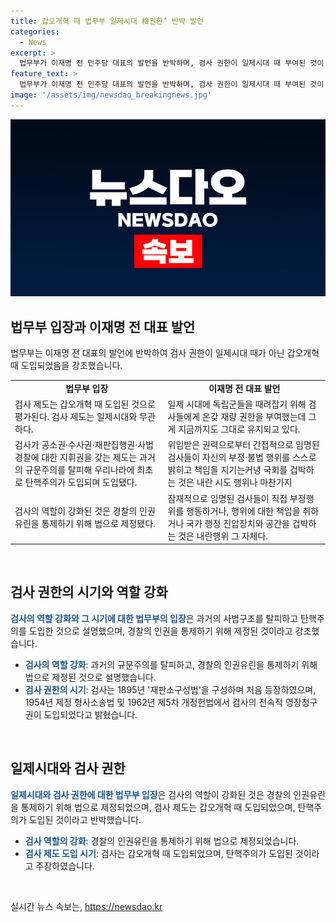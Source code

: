 ```yaml
---
title: 갑오개혁 때 법무부 일제시대 檢권한’ 반박 발언
categories:
  - News
excerpt: >
  법무부가 이재명 전 민주당 대표의 발언을 반박하며, 검사 권한이 일제시대 때 부여된 것이 아니라 갑오개혁 때 도입된 것이라고 설명했다. 또한, 검사의 역할이 강화된 것은 경찰의 인권유린을 통제하기 위해 법으로 제정된 것이라고 밝혔다. 결론적으로, 일제와는 무관하며, 검사의 역할은 근대적 의미의 사법제도가 도입된 시초인 갑오개혁으로부터 시작된 것이라는 주장이다.
feature_text: >
  법무부가 이재명 전 민주당 대표의 발언을 반박하며, 검사 권한이 일제시대 때 부여된 것이 아니라 갑오개혁 때 도입된 것이라고 설명했다. 또한, 검사의 역할이 강화된 것은 경찰의 인권유린을 통제하기 위해 법으로 제정된 것이라고 밝혔다. 결론적으로, 일제와는 무관하며, 검사의 역할은 근대적 의미의 사법제도가 도입된 시초인 갑오개혁으로부터 시작된 것이라는 주장이다.
image: '/assets/img/newsdao_breakingnews.jpg'
---
```


<p><img src="/assets/img/newsdao_breakingnews.jpg" alt="koreaapp 속보" /></p>

<h2 data-ke-size="size26">법무부 입장과 이재명 전 대표 발언</h2>

<p data-ke-size="size16">법무부는 이재명 전 대표의 발언에 반박하여 검사 권한이 일제시대 때가 아닌 갑오개혁 때 도입되었음을 강조했습니다.</p>

<table>
    <tr>
        <td style="text-align: center; height: 17px;"><b>법무부 입장</b></td>
        <td style="text-align: center; height: 17px;"><b>이재명 전 대표 발언</b></td>
    </tr>
    <tr>
        <td>검사 제도는 갑오개혁 때 도입된 것으로 평가된다. 검사 제도는 일제시대와 무관하다.</td>
        <td>일제 시대에 독립군들을 때려잡기 위해 검사들에게 온갖 재량 권한을 부여했는데 그게 지금까지도 그대로 유지되고 있다.</td>
    </tr>
    <tr>
        <td>검사가 공소권·수사권·재판집행권·사법경찰에 대한 지휘권을 갖는 제도는 과거의 규문주의를 탈피해 우리나라에 최초로 탄핵주의가 도입되며 도입됐다.</td>
        <td>위임받은 권력으로부터 간접적으로 임명된 검사들이 자신의 부정·불법 행위를 스스로 밝히고 책임을 지기는커녕 국회를 겁박하는 것은 내란 시도 행위나 마찬가지</td>
    </tr>
    <tr>
        <td>검사의 역할이 강화된 것은 경찰의 인권유린을 통제하기 위해 법으로 제정됐다.</td>
        <td>잠재적으로 임명된 검사들이 직접 부정행위를 행동하거나, 행위에 대한 책임을 취하거나 국가 행정 진압장치와 공간을 겁박하는 것은 내란행위 그 자체다.</td>
    </tr>
</table>

<p data-ke-size="size16">&nbsp;</p>

<h2 data-ke-size="size26">검사 권한의 시기와 역할 강화</h2>

<p data-ke-size="size16"><b><span style="color: #1a5490;">검사의 역할 강화와 그 시기에 대한 법무부의 입장</span></b>은 과거의 사법구조를 탈피하고 탄핵주의를 도입한 것으로 설명했으며, 경찰의 인권을 통제하기 위해 제정된 것이라고 강조했습니다.</p>

<ul>
    <li><b><span style="color: #1a5490;">검사의 역할 강화</span></b>: 과거의 규문주의를 탈피하고, 경찰의 인권유린을 통제하기 위해 법으로 제정된 것으로 설명했습니다.</li>
    <li><b><span style="color: #1a5490;">검사 권한의 시기</span></b>: 검사는 1895년 '재판소구성법'을 구성하며 처음 등장하였으며, 1954년 제정 형사소송법 및 1962년 제5차 개정헌법에서 검사의 전속적 영장청구권이 도입되었다고 밝혔습니다.</li>
</ul>

<p data-ke-size="size16">&nbsp;</p>

<h2 data-ke-size="size26">일제시대와 검사 권한</h2>

<p data-ke-size="size16"><b><span style="color: #1a5490;">일제시대와 검사 권한에 대한 법무부 입장</span></b>은 검사의 역할이 강화된 것은 경찰의 인권유린을 통제하기 위해 법으로 제정되었으며, 검사 제도는 갑오개혁 때 도입되었으며, 탄핵주의가 도입된 것이라고 반박했습니다.</p>

<ul>
    <li><b><span style="color: #1a5490;">검사 역할의 강화</span></b>: 경찰의 인권유린을 통제하기 위해 법으로 제정되었습니다.</li>
    <li><b><span style="color: #1a5490;">검사 제도 도입 시기</span></b>: 검사는 갑오개혁 때 도입되었으며, 탄핵주의가 도입된 것이라고 주장하였습니다.</li>
</ul>

<p data-ke-size="size16">&nbsp;</p>
실시간 뉴스 속보는, <a href="https://newsdao.kr" rel="dofollow">https://newsdao.kr</a>


